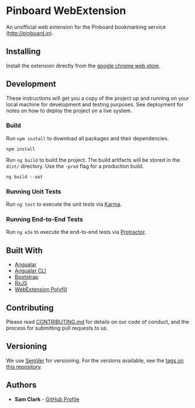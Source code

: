 # Pinboard WebExtension

An unofficial web extension for the Pinboard bookmarking service (http://pinboard.in). 

## Installing

Install the extension directly from the [google chrome web store](https://chrome.google.com/webstore/detail/pinboard/lclbbneapfiaihigbkalcoophalpbapl?hl=en-GB).

## Development

These instructions will get you a copy of the project up and running on your local machine for development and testing purposes. See deployment for notes on how to deploy the project on a live system.


### Build

Run `npm install` to download all packages and their dependencies.

```
npm install
```

Run `ng build` to build the project. The build artifacts will be stored in the `dist/` directory. Use the `-prod` flag for a production build.

```
ng build --aot
```

### Running Unit Tests

Run `ng test` to execute the unit tests via [Karma](https://karma-runner.github.io).

### Running End-to-End Tests

Run `ng e2e` to execute the end-to-end tests via [Protractor](http://www.protractortest.org/).

## Built With

* [Angualar](https://angular.io/)
* [Angualar CLI](https://cli.angular.io/)
* [Bootstrap](https://getbootstrap.com/)
* [RxJS](http://reactivex.io/rxjs/)
* [WebExtension Polyfill](https://github.com/mozilla/webextension-polyfill)

## Contributing

Please read [CONTRIBUTING.md](https://gist.github.com/PurpleBooth/b24679402957c63ec426) for details on our code of conduct, and the process for submitting pull requests to us.

## Versioning

We use [SemVer](http://semver.org/) for versioning. For the versions available, see the [tags on this repository](https://github.com/samclark/pinboard/tags).

## Authors

* **Sam Clark** - [GitHub Profile](https://github.com/samclark)





